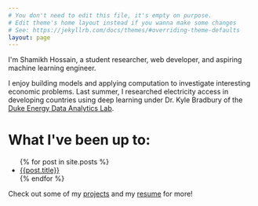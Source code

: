 ```yaml
---
# You don't need to edit this file, it's empty on purpose.
# Edit theme's home layout instead if you wanna make some changes
# See: https://jekyllrb.com/docs/themes/#overriding-theme-defaults
layout: page
---
```


I'm Shamikh Hossain, a student researcher, web developer, and aspiring machine learning engineer.   


<!-- My research interests are in data science, economic
development, cryptocurrency, and machine-learning, and this site serves to be an
online homebase for my adventures in these fields, and as a repository for my notes, thoughts, projects, etc. 
 -->
I enjoy building models and applying computation to investigate interesting economic problems. Last summer, I researched electricity access in developing countries
using deep learning under
Dr. Kyle Bradbury of the
[Duke Energy Data Analytics Lab](https://energy.duke.edu/research/energy-data).



# What I've been up to:  
<ul>
  {% for post in site.posts %}
    <li>
      <a href="{{ site.baseurl }}{{ post.url }}">{{post.title}}</a>
    </li>
  {% endfor %}
</ul>


<!-- https://github.com/jekyll/jekyll/issues/332 -->

Check out some of my [projects](https://shamikh-mill.github.io/blog/projects) and my [resume](https://shamikh-mill.github.io/resume.pdf) for more! 
